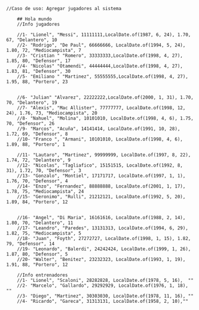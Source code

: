 	//Caso de uso: Agregar jugadores al sistema
		
		## Hola mundo
		//Info jugadores
		
		//1- "Lionel", "Messi", 11111111,LocalDate.of(1987, 6, 24), 1.70, 67, "Delantero", 10
		//2- "Rodrigo", "De Paul", 66666666, LocalDate.of(1994, 5, 24), 1.80, 72, "Mediocampista", 7
		//3- "Cristian " "Romero", 33333333,LocalDate.of(1998, 4, 27), 1.85, 80, "Defensor", 17
		//4- "Nicolas" "Otamendi", 44444444,LocalDate.of(1998, 4, 27), 1.83, 81, "Defensor", 30
		//5- "Emiliano " "Martinez", 55555555,LocalDate.of(1998, 4, 27), 1.95, 88, "Portero", 23
		
	
		//6- "Julian" "Alvarez", 22222222,LocalDate.of(2000, 1, 31), 1.70, 70, "Delantero", 19
		//7- "Alexis", "Mac Allister", 77777777, LocalDate.of(1998, 12, 24), 1.76, 73, "Mediocampista", 20
		//8- "Nahuel", "Molina", 10101010, LocalDate.of(1998, 4, 6), 1.75, 70, "Defensor", 26
		//9- "Marcos", "Acuña", 14141414, LocalDate.of(1991, 10, 28), 1.72, 69, "Defensor", 8
		//10- "Franco ", "Armani", 10101010, LocalDate.of(1998, 4, 6), 1.89, 88, "Portero", 1
		
		//11- "Lautaro", "Martinez", 99999999, LocalDate.of(1997, 8, 22), 1.74, 72, "Delantero", 9
		//12- "Nicolas", "Tagliafico", 15151515, LocalDate.of(1992, 8, 31), 1.72, 70, "Defensor", 3
		//13- "Gonzalo", "Montiel", 17171717, LocalDate.of(1997, 1, 1), 1.76, 70, "Defensor", 4
		//14- "Enzo", "Fernandez", 88888888, LocalDate.of(2001, 1, 17), 1.78, 75, "Mediocampista", 24
		//15- "Geronimo", "Rulli", 21212121, LocalDate.of(1992, 5, 20), 1.89, 84, "Portero", 12
		
		
		//16- "Angel", "Di Maria", 16161616, LocalDate.of(1988, 2, 14), 1.80, 70, "Delantero", 11
		//17- "Leandro", "Paredes", 13131313, LocalDate.of(1994, 6, 29), 1.82, 75, "Mediocampista", 5
		//18- "Juan", "Foyth", 27272727, LocalDate.of(1998, 1, 15), 1.82, 79, "Defensor", 14
		//19- "Leonardo", "Balerdi", 24242424, LocalDate.of(1999, 1, 26), 1.87, 80, "Defensor", 5
		//20- "Walter", "Benitez", 23232323, LocalDate.of(1993, 1, 19), 1.91, 88, "Portero", 12
		
		//Info entrenadores
		//1- "Lionel", "Scaloni", 28282828, LocalDate.of(1978, 5, 16),  ""
		//2- "Marcelo", "Gallardo", 29292929, LocalDate.of(1976, 1, 18), ""
		//3- "Diego", "Martinez", 30303030, LocalDate.of(1978, 11, 16), ""
		//4- "Ricardo", "Gareca", 31313131, LocalDate.of(1958, 2, 10),""